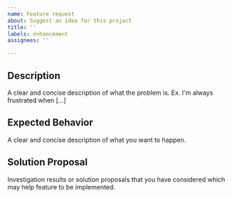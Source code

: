 ```yaml
---
name: Feature request
about: Suggest an idea for this project
title: ''
labels: enhancement
assignees: ''

---
```


## Description
A clear and concise description of what the problem is. Ex. I'm always frustrated when [...]

## Expected Behavior
A clear and concise description of what you want to happen.

## Solution Proposal
Investigation results or solution proposals that you have considered which may help feature to be implemented.
